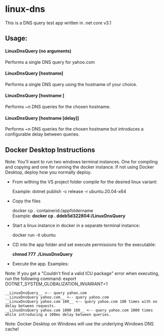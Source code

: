 # linux-dns  

This is a DNS query test app written in .net core v3.1 

## Usage:

#### __LinuxDnsQuery__ (no arguments) 
Performs a single DNS query for yahoo.com  

#### __LinuxDnsQuery [hostname]__ 
Performs a single DNS query using the hostname of your choice. 

#### __LinuxDnsQuery [hostname <iterations>]__ 
Performs ~n DNS queries for the chosen hostname. 

#### __LinuxDnsQuery [hostname <iterations> [delay]]__ 
Performs ~n DNS queries for the chosen hostname but introduces a configurable delay between queries.  
  
    
    
## Docker Desktop Instructions

Note: You'll want to run two windows terminal instances. One for compiling and copying and one for running the docker instance. If not using Docker Desktop, deploy how you normally deploy.

- From withing the VS project folder compile for the desired linux variant: 

    Example: dotnet publish -c release -r ubuntu.20.04-x64 

- Copy the files

    docker cp . containerid:/appfoldername  
    Example: __docker cp . ddeb5d322804:/LinuxDnsQuery__

- Start a linux instance in docker in a separate terminal instance:

     docker run -it ubuntu

- CD into the app folder and set execute permissions for the executable:

    __chmod 777 ./LinuxDnsQuery__



- Execute the app. Examples:

Note: If you get a "Couldn't find a valid ICU package" error when executing, run the following command: export DOTNET_SYSTEM_GLOBALIZATION_INVARIANT=1

    __LinuxDnsQuery__ <-- query yahoo.com  
    __LinuxDnsQuery yahoo.com__ <-- query yahoo.com  
    __LinuxDnsQuery yahoo.com 100__ <-- query yahoo.com 100 times with no delay between requests.  
    __LinuxDnsQuery yahoo.com 1000 100__ <-- query yahoo.com 1000 times while introducing a 100ms delay between queries.

Note: Docker Desktop on Windows will use the underlying Windows DNS cache!